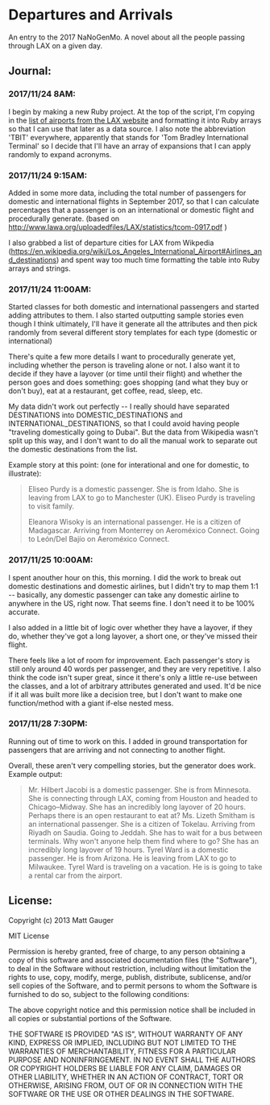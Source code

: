 # Departures and Arrivals

An entry to the 2017 NaNoGenMo. A novel about all the people passing through LAX on a given day.

## Journal:

### 2017/11/24 8AM:

I begin by making a new Ruby project. At the top of the script, I'm copying in the [list of airports from the LAX website](http://www.lawa.org/LAXAirlines.aspx) and formatting it into Ruby arrays so that I can use that later as a data source. I also note the abbreviation 'TBIT' everywhere, apparently that stands for 'Tom Bradley International Terminal' so I decide that I'll have an array of expansions that I can apply randomly to expand acronyms.

### 2017/11/24 9:15AM:

Added in some more data, including the total number of passengers for domestic and international flights in September 2017, so that I can calculate percentages that a passenger is on an international or domestic flight and procedurally generate. (based on http://www.lawa.org/uploadedfiles/LAX/statistics/tcom-0917.pdf )

I also grabbed a list of departure cities for LAX from Wikpedia (https://en.wikipedia.org/wiki/Los_Angeles_International_Airport#Airlines_and_destinations) and spent way too much time formatting the table into Ruby arrays and strings.

### 2017/11/24 11:00AM:

Started classes for both domestic and international passengers and started adding attributes to them. I also started outputting sample stories even though I think ultimately, I'll have it generate all the attributes and then pick randomly from several different story templates for each type (domestic or international)

There's quite a few more details I want to procedurally generate yet, including whether the person is traveling alone or not. I also want it to decide if they have a layover (or time until their flight) and whether the person goes and does something: goes shopping (and what they buy or don't buy), eat at a restaurant, get coffee, read, sleep, etc.

My data didn't work out perfectly -- I really should have separated DESTINATIONS into DOMESTIC_DESTINATIONS and INTERNATIONAL_DESTINATIONS, so that I could avoid having people "traveling domestically going to Dubai". But the data from Wikipedia wasn't split up this way, and I don't want to do all the manual work to separate out the domestic destinations from the list.

Example story at this point: (one for interational and one for domestic, to illustrate):

>  Eliseo Purdy is a domestic passenger. She is from Idaho. She is leaving from LAX to go to Manchester (UK). Eliseo Purdy is traveling to visit family.
>
>  Eleanora Wisoky is an international passenger. He is a citizen of Madagascar. Arriving from Monterrey on Aeroméxico Connect. Going to León/Del Bajío on Aeroméxico Connect.

### 2017/11/25 10:00AM:

I spent anouther hour on this, this morning. I did the work to break out domestic destinations and domestic airlines, but I didn't try to map them 1:1 -- basically, any domestic passenger can take any domestic airline to anywhere in the US, right now. That seems fine. I don't need it to be 100% accurate.

I also added in a little bit of logic over whether they have a layover, if they do, whether they've got a long layover, a short one, or they've missed their flight.

There feels like a lot of room for improvement. Each passenger's story is still only around 40 words per passenger, and they are very repetitive. I also think the code isn't super great, since it there's only a little re-use between the classes, and a lot of arbitrary attributes generated and used. It'd be nice if it all was built more like a decision tree, but I don't want to make one function/method with a giant if-else nested mess.

### 2017/11/28 7:30PM:

Running out of time to work on this. I added in ground transportation for passengers that are arriving and not connecting to another flight.

Overall, these aren't very compelling stories, but the generator does work. Example output:

> Mr. Hilbert Jacobi is a domestic passenger. She is from Minnesota. She is connecting through LAX, coming from Houston and headed to Chicago–Midway. She has an incredibly long layover of 20 hours. Perhaps there is an open restaurant to eat at?
> Ms. Lizeth Smitham is an international passenger. She is a citizen of Tokelau. Arriving from Riyadh on Saudia. Going to Jeddah. She has to wait for a bus between terminals. Why won't anyone help them find where to go? She has an incredibly long layover of 19 hours.
> Tyrel Ward is a domestic passenger. He is from Arizona. He is leaving from LAX to go to Milwaukee. Tyrel Ward is traveling on a vacation. He is is going to take a rental car from the airport.

## License:

Copyright (c) 2013 Matt Gauger

MIT License

Permission is hereby granted, free of charge, to any person obtaining
a copy of this software and associated documentation files (the
"Software"), to deal in the Software without restriction, including
without limitation the rights to use, copy, modify, merge, publish,
distribute, sublicense, and/or sell copies of the Software, and to
permit persons to whom the Software is furnished to do so, subject to
the following conditions:

The above copyright notice and this permission notice shall be
included in all copies or substantial portions of the Software.

THE SOFTWARE IS PROVIDED "AS IS", WITHOUT WARRANTY OF ANY KIND,
EXPRESS OR IMPLIED, INCLUDING BUT NOT LIMITED TO THE WARRANTIES OF
MERCHANTABILITY, FITNESS FOR A PARTICULAR PURPOSE AND
NONINFRINGEMENT. IN NO EVENT SHALL THE AUTHORS OR COPYRIGHT HOLDERS BE
LIABLE FOR ANY CLAIM, DAMAGES OR OTHER LIABILITY, WHETHER IN AN ACTION
OF CONTRACT, TORT OR OTHERWISE, ARISING FROM, OUT OF OR IN CONNECTION
WITH THE SOFTWARE OR THE USE OR OTHER DEALINGS IN THE SOFTWARE.
